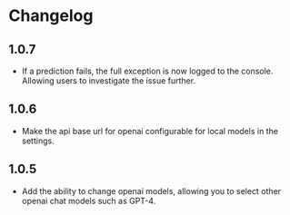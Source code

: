 # Changelog

## 1.0.7
- If a prediction fails, the full exception is now logged to the console. Allowing users to investigate the issue further.

## 1.0.6
- Make the api base url for openai configurable for local models in the settings.

## 1.0.5
- Add the ability to change openai models, allowing you to select other openai chat models such as GPT-4.

